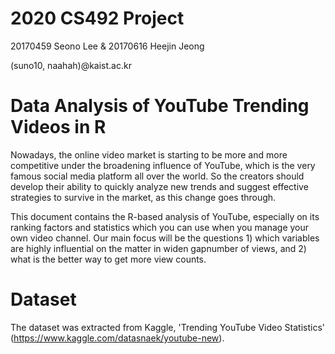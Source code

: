 # 2020 CS492 Project

20170459 Seono Lee & 20170616 Heejin Jeong

(suno10, naahah)@kaist.ac.kr

# Data Analysis of YouTube Trending Videos in R

Nowadays, the online video market is starting to be more and more competitive under the broadening influence of YouTube, which is the very famous social media platform all over the world. So the creators should develop their ability to quickly analyze new trends and suggest effective strategies to survive in the market, as this change goes through.

This document contains the R-based analysis of YouTube, especially on its ranking factors and statistics which you can use when you manage your own video channel. Our main focus will be the questions 1) which variables are highly influential on the matter in widen gapnumber of views, and 2) what is the better way to get more view counts.
  
# Dataset
The dataset was extracted from Kaggle, 'Trending YouTube Video Statistics' (https://www.kaggle.com/datasnaek/youtube-new).
